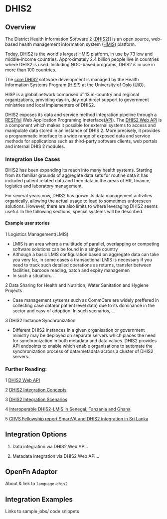 # DHIS2

<!---Tool docs are (1) to ensure all OpenFn can more quickly and easily integrate with common tools, and (2) to educate any OpenFn user/the wider sector.--->

## Overview

The District Health Information Software 2
([DHIS2](https://www.dhis2.org/about))] is an open source, web-based health
management information system ([HMIS](https:/some.useful.info)) platform.

Today, DHIS2 is the world's largest HMIS platform, in use by 73 low and
middle-income countries. Approximately 2.4 billion people live in countries
where DHIS2 is used. Including NGO-based programs, DHIS2 is in use in more than
100 countries.

The [core DHIS2](https://some.useful.info) software development is managed by
the Health Information Systems Program ([HISP](https://some.useful.info)) at the
University of Oslo ([UiO](https://some.useful.info)).

HISP is a global network comprised of 13 in-country and regional organizations,
providing day-in, day-out direct support to government ministries and local
implementers of DHIS2.

DHIS2 exposes its data and service method integration pipeline through a
[RESTful](https://some.useful.info) Web Application Programing
Ineterface([API](https://some.useful.info)). The
[DHIS2 Web API](https://some.useful.info) is a component which makes it possible
for external systems to access and manipulate data stored in an instance of
DHIS 2. More precisely, it provides a programmatic interface to a wide range of
exposed data and service methods for applications such as third-party software
clients, web portals and internal DHIS 2 modules.

### Integration Use Cases

DHIS2 has been expanding its reach into many health systems. Starting from its
familiar grounds of aggregate data sets for routine data it has included patient
related data and then data in the areas of HR, finance, logistics and laboratory
management.

For several years now, DHIS2 has grown its data management activities
organically, allowing the actual usage to lead to sometimes unforeseen
solutions. However, there are also limits to where leveraging DHIS2 seems
useful. In the following sections, special systems will be described.

#### Example user stories

1 Logistics Management(LMIS)

- LMIS is an area where a multitude of parallel, overlapping or competing
  software solutions can be found in a single country
- Although a basic LMIS configuration based on aggregate data can take you very
  far, in some cases a transactional LMIS is necessary if you need to track such
  detailed operations as returns, transfer between facilities, barcode reading,
  batch and expiry managemen
- In such a situation...

2 Data Sharing for Health and Nutrition, Water Sanitation and Hygiene Projects

- Case management sytsems such as CommCare are widely preffered in collecting
  case data(or patient level data) due to its dominance in the sector and easy
  of adoption. In such scenarios, ...

3 DHIS2 Instance Synchronization

- Different DHIS2 instances in a given organisation or government ministry may
  be deployed on separate servers which places the need for synchronization in
  both metadata and data values. DHIS2 provides API endpoints to enable which
  enable organisations to automate the synchronization process of data/metadata
  across a cluster of DHIS2 servers.

### Further Reading:

1 [DHIS2 Web API](https://docs.dhis2.org/2.22/en/developer/html/ch01.html)

2
[DHIS2 Integration Concepts](https://docs.dhis2.org/2.28/en/implementer/html/integration.html#:~:text=DHIS2%20is%20often%20used%20as,on%20stocks%20and%20human%20resources.)

3
[DHIS2 Integration Scenarios](https://docs.dhis2.org/master/en/implementer/html/different-dhis2-integration-scenarios.html)

4
[Interoperable DHIS2-LMIS in Senegal, Tanzania and Ghana](https://www.childhealthtaskforce.org/sites/default/files/2019-01/Interoperable%20DHIS2-LMIS%20in%20Senegal%2C%20Tanzania%2C%20and%20Ghana%20%28HISP%20Team%20at%20UIO-2017%29.pdf)

5
[CRVS Fellowship report SmartVA and DHIS2 integration in Sri Lanka](https://crvsgateway.info/file/17042/3010https://crvsgateway.info/file/17042/3010)

## Integration Options

1. Data integration via DHIS2 Web API..

2. Metadata integration via DHIS2 Web API...

## OpenFn Adaptor

About & link to `language-dhis2`

## Integration Examples

Links to sample jobs/ code snippets

